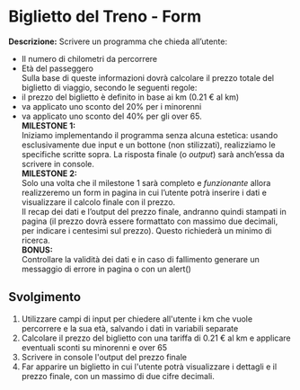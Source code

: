 Biglietto del Treno - Form
===
**Descrizione:**
Scrivere un programma che chieda all’utente:  
- Il numero di chilometri da percorrere  
- Età del passeggero  
Sulla base di queste informazioni dovrà calcolare il prezzo totale del biglietto di viaggio, secondo le seguenti regole:  
- il prezzo del biglietto è definito in base ai km (0.21 € al km)  
- va applicato uno sconto del 20% per i minorenni  
- va applicato uno sconto del 40% per gli over 65.  
**MILESTONE 1:**  
Iniziamo implementando il programma senza alcuna estetica: usando esclusivamente due input e un bottone (non stilizzati), realizziamo le specifiche scritte sopra. La risposta finale (o *output*) sarà anch’essa da scrivere in console.  
**MILESTONE 2:**  
Solo una volta che il milestone 1 sarà completo e *funzionante* allora realizzeremo un form in pagina in cui l’utente potrà inserire i dati e visualizzare il calcolo finale con il prezzo.  
Il recap dei dati e l’output del prezzo finale, andranno quindi stampati in pagina (il prezzo dovrà essere formattato con massimo due decimali, per indicare i centesimi sul prezzo). Questo richiederà un minimo di ricerca.  
**BONUS:**  
Controllare la validità dei dati e in caso di fallimento generare un messaggio di errore in pagina o con un alert()  
## Svolgimento
1. Utilizzare campi di input per chiedere all'utente i km che vuole percorrere e la sua età, salvando i dati in variabili separate
2. Calcolare il prezzo del biglietto con una tariffa di 0.21 € al km e applicare eventuali sconti su minorenni e over 65
3. Scrivere in console l'output del prezzo finale
4. Far apparire un biglietto in cui l'utente potrà visualizzare i dettagli e il prezzo finale, con un massimo di due cifre decimali.
